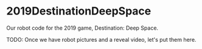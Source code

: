 # 2019DestinationDeepSpace
Our robot code for the 2019 game, Destination: Deep Space.

TODO: Once we have robot pictures and a reveal video, let's put them here.
